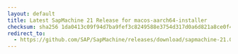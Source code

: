 ```yaml
---
layout: default
title: Latest SapMachine 21 Release for macos-aarch64-installer
checksum: sha256 1da0413c09f94d7ba9fef3c8249588e3754d317d0a6d821a8ce0f4dbb1d5cdc1
redirect_to:
  - https://github.com/SAP/SapMachine/releases/download/sapmachine-21.0.1/sapmachine-jdk-21.0.1_macos-aarch64_bin.dmg
---
```

